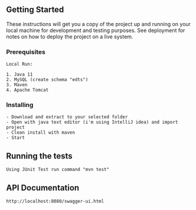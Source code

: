 ## Getting Started

These instructions will get you a copy of the project up and running on your local machine for development and testing purposes. See deployment for notes on how to deploy the project on a live system.

### Prerequisites
```
Local Run:

1. Java 11
2. MySQL (create schema "edts")
3. Maven
4. Apache Tomcat
```

### Installing
```
- Download and extract to your selected folder
- Open with java text editor (i'm using IntelliJ idea) and import project
- Clean install with maven
- Start
```
## Running the tests
```
Using JUnit Test run command "mvn test"
```

## API Documentation
```
http://localhost:8080/swagger-ui.html
```